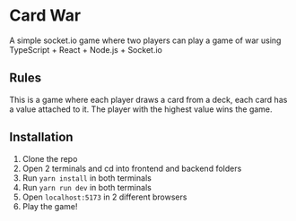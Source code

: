 # Card War

A simple socket.io game where two players can play a game of war using TypeScript + React + Node.js + Socket.io

## Rules

This is a game where each player draws a card from a deck, each card has a value attached to it. The player with the highest value wins the game.

## Installation

1. Clone the repo
2. Open 2 terminals and cd into frontend and backend folders
3. Run `yarn install` in both terminals
4. Run `yarn run dev` in both terminals
5. Open `localhost:5173` in 2 different browsers
6. Play the game!
